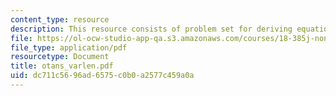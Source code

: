 ```yaml
---
content_type: resource
description: This resource consists of problem set for deriving equation for pendulum.
file: https://ol-ocw-studio-app-qa.s3.amazonaws.com/courses/18-385j-nonlinear-dynamics-and-chaos-fall-2004/dc711c5696ad6575c0b0a2577c459a0a_otans_varlen.pdf
file_type: application/pdf
resourcetype: Document
title: otans_varlen.pdf
uid: dc711c56-96ad-6575-c0b0-a2577c459a0a
---
```

